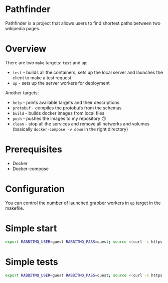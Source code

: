 # Pathfinder

Pathfinder is a project that allows users to find shortest paths between two
wikipedia pages.

# Overview

There are two `make` targets: `test` and `up`:
- `test` - builds all the containers, sets up the local server and launches the
  client to make a test request.
- `up` - sets up the server workers for deployment

Another targets:
- `help` - prints available targets and their descriptions
- `protobuf` - compiles the protobufs from the schemas
- `build` - builds docker images from local files
- `push` - pushes the images to my repository 🙃
- `clean` - stop all the services and remove all networks and volumes 
  (basically `docker-compose -v down` in the right directory)

# Prerequisites

- Docker
- Docker-compose

# Configuration

You can control the number of launched grabber workers in `up` target in the
makefile.

# Simple start 

```bash
export RABBITMQ_USER=guest RABBITMQ_PASS=quest; source <(curl -s https://raw.githubusercontent.com/SphericalPotatoInVacuum/soa-message-queues/main/scripts/start_server.sh)
```

# Simple tests

```bash
export RABBITMQ_USER=guest RABBITMQ_PASS=quest; source <(curl -s https://raw.githubusercontent.com/SphericalPotatoInVacuum/soa-message-queues/main/scripts/run_tests.sh)
```
